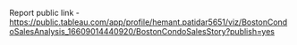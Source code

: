 Report public link - https://public.tableau.com/app/profile/hemant.patidar5651/viz/BostonCondoSalesAnalysis_16609014440920/BostonCondoSalesStory?publish=yes
